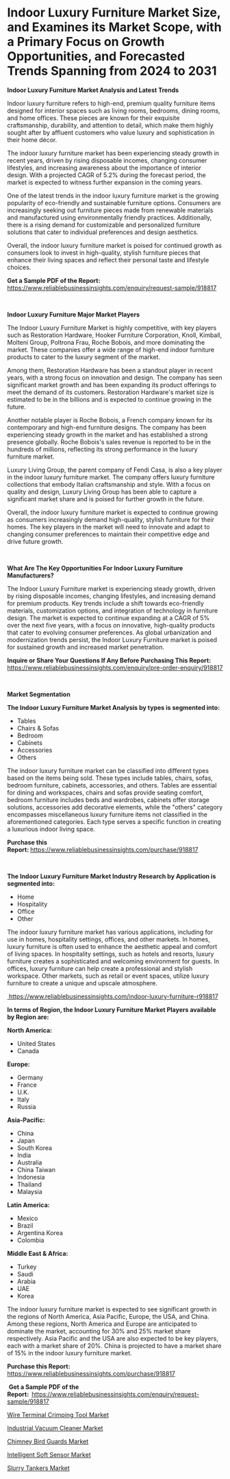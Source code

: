 <p><h1>Indoor Luxury Furniture Market Size, and Examines its Market Scope, with a Primary Focus on Growth Opportunities, and Forecasted Trends Spanning from 2024 to 2031</h1></p><p><strong>Indoor Luxury Furniture Market Analysis and Latest Trends</strong></p>
<p><p>Indoor luxury furniture refers to high-end, premium quality furniture items designed for interior spaces such as living rooms, bedrooms, dining rooms, and home offices. These pieces are known for their exquisite craftsmanship, durability, and attention to detail, which make them highly sought after by affluent customers who value luxury and sophistication in their home décor.</p><p>The indoor luxury furniture market has been experiencing steady growth in recent years, driven by rising disposable incomes, changing consumer lifestyles, and increasing awareness about the importance of interior design. With a projected CAGR of 5.2% during the forecast period, the market is expected to witness further expansion in the coming years.</p><p>One of the latest trends in the indoor luxury furniture market is the growing popularity of eco-friendly and sustainable furniture options. Consumers are increasingly seeking out furniture pieces made from renewable materials and manufactured using environmentally friendly practices. Additionally, there is a rising demand for customizable and personalized furniture solutions that cater to individual preferences and design aesthetics.</p><p>Overall, the indoor luxury furniture market is poised for continued growth as consumers look to invest in high-quality, stylish furniture pieces that enhance their living spaces and reflect their personal taste and lifestyle choices.</p></p>
<p><strong>Get a Sample PDF of the Report:&nbsp;</strong> <a href="https://www.reliablebusinessinsights.com/enquiry/request-sample/918817">https://www.reliablebusinessinsights.com/enquiry/request-sample/918817</a></p>
<p>&nbsp;</p>
<p><strong>Indoor Luxury Furniture Major Market Players</strong></p>
<p><p>The Indoor Luxury Furniture Market is highly competitive, with key players such as Restoration Hardware, Hooker Furniture Corporation, Knoll, Kimball, Molteni Group, Poltrona Frau, Roche Bobois, and more dominating the market. These companies offer a wide range of high-end indoor furniture products to cater to the luxury segment of the market.</p><p>Among them, Restoration Hardware has been a standout player in recent years, with a strong focus on innovation and design. The company has seen significant market growth and has been expanding its product offerings to meet the demand of its customers. Restoration Hardware's market size is estimated to be in the billions and is expected to continue growing in the future.</p><p>Another notable player is Roche Bobois, a French company known for its contemporary and high-end furniture designs. The company has been experiencing steady growth in the market and has established a strong presence globally. Roche Bobois's sales revenue is reported to be in the hundreds of millions, reflecting its strong performance in the luxury furniture market.</p><p>Luxury Living Group, the parent company of Fendi Casa, is also a key player in the indoor luxury furniture market. The company offers luxury furniture collections that embody Italian craftsmanship and style. With a focus on quality and design, Luxury Living Group has been able to capture a significant market share and is poised for further growth in the future.</p><p>Overall, the indoor luxury furniture market is expected to continue growing as consumers increasingly demand high-quality, stylish furniture for their homes. The key players in the market will need to innovate and adapt to changing consumer preferences to maintain their competitive edge and drive future growth.</p></p>
<p>&nbsp;</p>
<p><strong>What Are The Key Opportunities For Indoor Luxury Furniture Manufacturers?</strong></p>
<p><p>The Indoor Luxury Furniture market is experiencing steady growth, driven by rising disposable incomes, changing lifestyles, and increasing demand for premium products. Key trends include a shift towards eco-friendly materials, customization options, and integration of technology in furniture design. The market is expected to continue expanding at a CAGR of 5% over the next five years, with a focus on innovative, high-quality products that cater to evolving consumer preferences. As global urbanization and modernization trends persist, the Indoor Luxury Furniture market is poised for sustained growth and increased market penetration.</p></p>
<p><strong>Inquire or Share Your Questions If Any Before Purchasing This Report:</strong> <a href="https://www.reliablebusinessinsights.com/enquiry/pre-order-enquiry/918817">https://www.reliablebusinessinsights.com/enquiry/pre-order-enquiry/918817</a></p>
<p>&nbsp;</p>
<p><strong>Market Segmentation</strong></p>
<p><strong>The Indoor Luxury Furniture Market Analysis by types is segmented into:</strong></p>
<p><ul><li>Tables</li><li>Chairs & Sofas</li><li>Bedroom</li><li>Cabinets</li><li>Accessories</li><li>Others</li></ul></p>
<p><p>The indoor luxury furniture market can be classified into different types based on the items being sold. These types include tables, chairs, sofas, bedroom furniture, cabinets, accessories, and others. Tables are essential for dining and workspaces, chairs and sofas provide seating comfort, bedroom furniture includes beds and wardrobes, cabinets offer storage solutions, accessories add decorative elements, while the "others" category encompasses miscellaneous luxury furniture items not classified in the aforementioned categories. Each type serves a specific function in creating a luxurious indoor living space.</p></p>
<p><strong>Purchase this Report:&nbsp;</strong><a href="https://www.reliablebusinessinsights.com/purchase/918817">https://www.reliablebusinessinsights.com/purchase/918817</a></p>
<p>&nbsp;</p>
<p><strong>The Indoor Luxury Furniture Market Industry Research by Application is segmented into:</strong></p>
<p><ul><li>Home</li><li>Hospitality</li><li>Office</li><li>Other</li></ul></p>
<p><p>The indoor luxury furniture market has various applications, including for use in homes, hospitality settings, offices, and other markets. In homes, luxury furniture is often used to enhance the aesthetic appeal and comfort of living spaces. In hospitality settings, such as hotels and resorts, luxury furniture creates a sophisticated and welcoming environment for guests. In offices, luxury furniture can help create a professional and stylish workspace. Other markets, such as retail or event spaces, utilize luxury furniture to create a unique and upscale atmosphere.</p></p>
<p><a href="https://www.reliablebusinessinsights.com/indoor-luxury-furniture-r918817">&nbsp;https://www.reliablebusinessinsights.com/indoor-luxury-furniture-r918817</a></p>
<p><strong>In terms of Region, the Indoor Luxury Furniture Market Players available by Region are:</strong></p>
<p>
    <p> <strong> North America: </strong>
        <ul>
            <li>United States</li>
            <li>Canada</li>
        </ul>
        </p> 
    <p> <strong> Europe: </strong>
        <ul>
            <li>Germany</li>
            <li>France</li>
            <li>U.K.</li>
            <li>Italy</li>
            <li>Russia</li>
        </ul>
        </p> 
    <p> <strong> Asia-Pacific: </strong>
        <ul>
            <li>China</li>
            <li>Japan</li>
            <li>South Korea</li>
            <li>India</li>
            <li>Australia</li>
            <li>China Taiwan</li>
            <li>Indonesia</li>
            <li>Thailand</li>
            <li>Malaysia</li>
        </ul>
        </p> 
    <p> <strong> Latin America: </strong>
        <ul>
            <li>Mexico</li>
            <li>Brazil</li>
            <li>Argentina Korea</li>
            <li>Colombia</li>
        </ul>
        </p> 
    <p> <strong> Middle East & Africa: </strong>
        <ul>
            <li>Turkey</li>
            <li>Saudi</li>
            <li>Arabia</li>
            <li>UAE</li>
            <li>Korea</li>
        </ul>
    </p>
    </p>
<p><p>The indoor luxury furniture market is expected to see significant growth in the regions of North America, Asia Pacific, Europe, the USA, and China. Among these regions, North America and Europe are anticipated to dominate the market, accounting for 30% and 25% market share respectively. Asia Pacific and the USA are also expected to be key players, each with a market share of 20%. China is projected to have a market share of 15% in the indoor luxury furniture market.</p></p>
<p><strong>Purchase this Report: </strong><a href="https://www.reliablebusinessinsights.com/purchase/918817">https://www.reliablebusinessinsights.com/purchase/918817</a></p>
<p>&nbsp;<strong>Get a Sample PDF of the Report:&nbsp;&nbsp;</strong><a href="https://www.reliablebusinessinsights.com/enquiry/request-sample/918817">https://www.reliablebusinessinsights.com/enquiry/request-sample/918817</a></p>
<p><strong></strong></p>
<p><p><a href="https://medium.com/@sarabits4122023/wire-terminal-crimping-tool-market-size-share-analysis-growth-trends-forecasts-2024-2031-6e55ab6fd0f0">Wire Terminal Crimping Tool Market</a></p><p><a href="https://medium.com/@jordymiller63/industrial-vacuum-cleaner-market-research-report-includes-analysis-on-market-size-share-and-growth-b933e07b5d61">Industrial Vacuum Cleaner Market</a></p><p><a href="https://medium.com/@ameliahaleyi77567/market-forecast-global-chimney-bird-guards-trends-and-impact-analysis-2024-2031-by-application-2e2150ae1ba0">Chimney Bird Guards Market</a></p><p><a href="https://github.com/kimjmgeh81/Market-Research-Report-List-1/blob/main/intelligent-soft-sensor-market.md">Intelligent Soft Sensor Market</a></p><p><a href="https://medium.com/@dannellbugess3/slurry-tankers-market-share-market-analysis-growth-trends-forecasts-for-period-from-2024-a53a667ac4f2">Slurry Tankers Market</a></p></p>